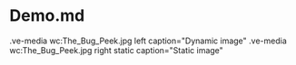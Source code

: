 # Demo.md


.ve-media wc:The_Bug_Peek.jpg left caption="Dynamic image"
.ve-media wc:The_Bug_Peek.jpg right static caption="Static image"
